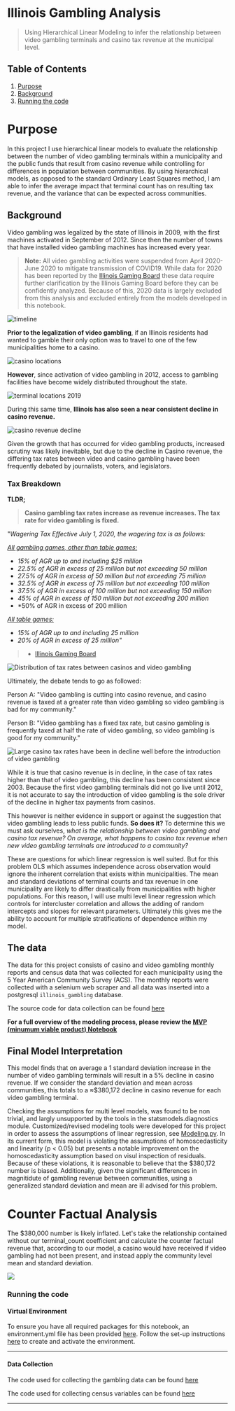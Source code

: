 # Illinois Gambling Analysis
> Using Hierarchical Linear Modeling to infer the relationship between video gambling terminals and casino tax revenue at the municipal level.

## Table of Contents
1. [Purpose](#Purpose)
2. [Background](#Background)
3. [Running the code](#Running-the-code)

# Purpose

In this project I use hierarchical linear models to evaluate the relationship between the number of video gambling terminals within a municipality and the public funds that result from casino revenue while controlling for differences in population between communities. By using hierarchical models, as opposed to the standard Ordinary Least Squares method, I am able to infer the average impact that terminal count has on resulting tax revenue, and the variance that can be expected across communities. 

## Background

Video gambling was legalized by the state of Illinois in 2009, with the first machines activated in September of 2012. Since then the number of towns that have installed video gambling machines has increased every year.
> **Note:** All video gambling activities were suspended from April 2020-June 2020 to mitigate transmission of COVID19. While data for 2020 has been reported by the [Illinois Gaming Board](https://www.igb.illinois.gov/) these data require further clarification by the Illinois Gaming Board before they can be confidently analyzed. Because of this, 2020 data  is largely excluded from this analysis and excluded entirely from the models developed in this notebook. 

![timeline](static/video_gambling_growth_timeline.png)

**Prior to the legalization of video gambling**, if an Illinois residents had wanted to gamble their only option was to travel to one of the few municipalities home to a casino.

![casino locations](static/casino_locations.png)

**However**, since activation of video gambling in 2012, access to gambling facilities have become widely distributed throughout the state.

![terminal locations 2019](static/terminal_locations_2019.png)

During this same time, **Illinois has also seen a near consistent decline in casino revenue.**

![casino revenue decline](static/casino_decline.png)

Given the growth that has occurred for video gambling products, increased scrutiny was likely inevitable, but due to the decline in Casino revenue, the differing tax rates between video and casino gambling havee been frequently debated by journalists, voters, and legislators.

### Tax Breakdown

**TLDR;**
> **Casino gambling tax rates increase as revenue increases. The tax rate for video gambling is fixed.**

"*Wagering Tax Effective July 1, 2020, the wagering tax is as follows:*

<u><i>All gambling games, other than table games:</i></u>
- *15% of AGR up to and including \$25 million*
- *22.5\% of AGR in excess of 25 million but not exceeding 50 million*
- *27.5\% of AGR in excess of 50 million but not exceeding 75 million*
- *32.5\% of AGR in excess of 75 million but not exceeding 100 million*
- *37.5\% of AGR in excess of 100 million but not exceeding 150 million*
- *45\% of AGR in excess of 150 million but not exceeding 200 million*
- *50\% of AGR in excess of 200 million

<u><i>All table games:</i></u>
- *15\% of AGR up to and including 25 million*
- *20\% of AGR in excess of 25 million"*

> - [Illinois Gaming Board](https://www.igb.illinois.gov/CasinoFAQ.aspx#:~:text=The\%20Illinois%20Gambling%20Act%20imposes,and\%20a%20tax%20on%20admissions.&text=The\%20admissions%20tax%20was%20increased,person\%20to%20%243%20a%20person.)


![Distribution of tax rates between casinos and video gambling](static/tax_distribution.png)

Ultimately, the debate tends to go as followed:

Person A: "Video gambling is cutting into casino revenue, and casino revenue is taxed at a greater rate than video gambling so video gambling is bad for my community."

Person B: "Video gambling has a fixed tax rate, but casino gambling is frequently taxed at half the rate of video gambling, so video gambling is good for my community."

![Large casino tax rates have been in decline well before the introduction of video gambling](static/large_casino_tax_rates_before_2012.png)

While it is true that casino revenue is in decline, in the case of tax rates higher than that of video gambling, this decline has been consistent since 2003. Because the first video gambling terminals did not go live until 2012, it is not accurate to say the introduction of video gambling is the sole driver of the decline in higher tax payments from casinos.

This however is neither evidence in support or against the suggestion that video gambling leads to less public funds. **So does it?** To determine this we must ask ourselves, *what is the relationship between video gambling and casino tax revenue? On average, what happens to casino tax revenue when new video gambling terminals are introduced to a community?*

These are questions for which linear regression is well suited. But for this problem OLS which assumes independence across observation would ignore the inherent correlation that exists within municipalities. The mean and standard deviations of terminal counts and tax revenue in one municipality are likely to differ drastically from municipalities with higher populations. For this reason, I will use multi level linear regression which controls for intercluster correlation and allows the adding of random intercepts and slopes for relevant parameters. Ultimately this gives me the ability to account for multiple stratifications of dependence within my model.

## The data

The data for this project consists of casino and video gambling monthly reports and census data that was collected for each municipality using the 5 Year American Community Survey (ACS). The monthly reports were collected with a selenium web scraper and all data was inserted into a postgresql `illinois_gambling` database. 

The source code for data collection can be found [here](src/)

**For a full overview of the modeling process, please review the [MVP (minumum viable product) Notebook](notebooks/mvp.ipynb)**

## Final Model Interpretation

This model finds that on average a 1 standard deviation increase in the number of video gambling terminals will result in a 5% decline in casino revenue. If we consider the standard deviation and mean across communities, this totals to a ≈\$380,172 decline in casino revenue for each video gambling terminal. 

Checking the assumptions for multi level models, was found to be non trivial, and largly unsupported by the tools in the statsmodels.diagnostics module. Customized/revised modeling tools were developed for this project in order to assess the assumptions of linear regression, see [Modeling.py](src/Modeling.py). In its current form, this model is violating the assumptions of homoscedasticity and linearity (p < 0.05) but presents a notable improvement on the homoscedasticity assumption based on visul inspection of residuals. Because of these violations, it is reasonable to believe that the $380,172 number is biased. Additionally, given the significant differences in magnitidute of gambling revenue between communities, using a generalized standard deviation and mean are ill advised for this problem.


# Counter Factual Analysis
The $380,000 number is likely inflated. Let's take the relationship contained without our terminal_count coefficient and calculate the counter factual revenue that, according to our model, a casino would have received if video gambling had not been present, and instead apply the community level  mean and standard deviation.

![](static/counter_factual.png)


### Running the code

#### Virtual Environment

To ensure you have all required packages for this notebook, an environment.yml file has been provided [here]().
Follow the set-up instructions [here]() to create and activate the environment.

------

#### Data Collection

The code used for collecting the gambling data can be found [here]()

The code used for collecting census variables can be found [here]()

------

